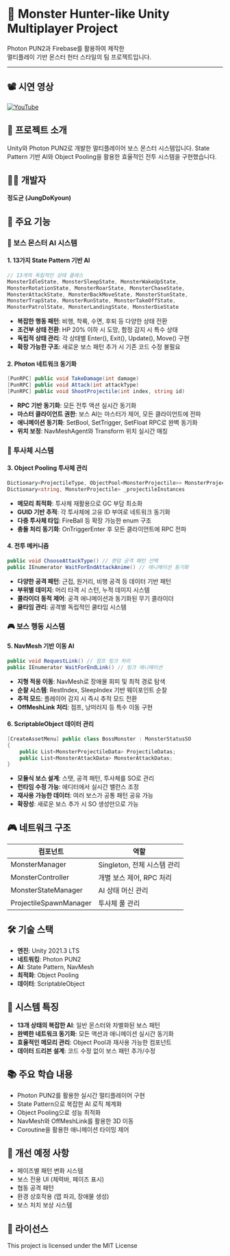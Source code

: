 # 🐲 Monster Hunter-like Unity Multiplayer Project

Photon PUN2과 Firebase를 활용하여 제작한  
멀티플레이 기반 몬스터 헌터 스타일의 팀 프로젝트입니다.

---

## 📽️ 시연 영상

[![YouTube](https://img.shields.io/badge/YouTube-FF0000?style=for-the-badge&logo=youtube&logoColor=white)](https://youtu.be/YOUR_VIDEO_LINK)

## 🐉 프로젝트 소개
Unity와 Photon PUN2로 개발한 멀티플레이어 보스 몬스터 시스템입니다. State Pattern 기반 AI와 Object Pooling을 활용한 효율적인 전투 시스템을 구현했습니다.

## 👨‍💻 개발자
**정도균 (JungDoKyoun)**

## 📌 주요 기능

### 🎯 보스 몬스터 AI 시스템

#### 1. **13가지 State Pattern 기반 AI**
```csharp
// 13개의 독립적인 상태 클래스
MonsterIdleState, MonsterSleepState, MonsterWakeUpState,
MonsterRotationState, MonsterRoarState, MonsterChaseState,
MonsterAttackState, MonsterBackMoveState, MonsterStunState,
MonsterTrapState, MonsterRunState, MonsterTakeOffState,
MonsterPatrolState, MonsterLandingState, MonsterDieState
```
- **복잡한 행동 패턴**: 비행, 착륙, 수면, 후퇴 등 다양한 상태 전환
- **조건부 상태 전환**: HP 20% 이하 시 도망, 함정 감지 시 특수 상태
- **독립적 상태 관리**: 각 상태별 Enter(), Exit(), Update(), Move() 구현
- **확장 가능한 구조**: 새로운 보스 패턴 추가 시 기존 코드 수정 불필요

#### 2. **Photon 네트워크 동기화**
```csharp
[PunRPC] public void TakeDamage(int damage)
[PunRPC] public void Attack(int attackType)
[PunRPC] public void ShootProjectile(int index, string id)
```
- **RPC 기반 동기화**: 모든 전투 액션 실시간 동기화
- **마스터 클라이언트 권한**: 보스 AI는 마스터가 제어, 모든 클라이언트에 전파
- **애니메이션 동기화**: SetBool, SetTrigger, SetFloat RPC로 완벽 동기화
- **위치 보정**: NavMeshAgent와 Transform 위치 실시간 매칭

### 🚀 투사체 시스템

#### 3. **Object Pooling 투사체 관리**
```csharp
Dictionary<ProjectileType, ObjectPool<MonsterProjectile>> MonsterProjectilePool
Dictionary<string, MonsterProjectile> _projectileInstances
```
- **메모리 최적화**: 투사체 재활용으로 GC 부담 최소화
- **GUID 기반 추적**: 각 투사체에 고유 ID 부여로 네트워크 동기화
- **다중 투사체 타입**: FireBall 등 확장 가능한 enum 구조
- **충돌 처리 동기화**: OnTriggerEnter 후 모든 클라이언트에 RPC 전파

#### 4. **전투 메커니즘**
```csharp
public void ChooseAttackType() // 랜덤 공격 패턴 선택
public IEnumerator WaitForEndAttackAnime() // 애니메이션 동기화
```
- **다양한 공격 패턴**: 근접, 원거리, 비행 공격 등 데이터 기반 패턴
- **부위별 데미지**: 머리 타격 시 스턴, 누적 데미지 시스템
- **콜라이더 동적 제어**: 공격 애니메이션과 동기화된 무기 콜라이더
- **쿨타임 관리**: 공격별 독립적인 쿨타임 시스템

### 🎮 보스 행동 시스템

#### 5. **NavMesh 기반 이동 AI**
```csharp
public void RequestLink() // 점프 링크 처리
public IEnumerator WaitForEndLink() // 링크 애니메이션
```
- **지형 적응 이동**: NavMesh로 장애물 회피 및 최적 경로 탐색
- **순찰 시스템**: RestIndex, SleepIndex 기반 웨이포인트 순찰
- **추적 모드**: 플레이어 감지 시 즉시 추적 모드 전환
- **OffMeshLink 처리**: 점프, 낭떠러지 등 특수 이동 구현

#### 6. **ScriptableObject 데이터 관리**
```csharp
[CreateAssetMenu] public class BossMonster : MonsterStatusSO
{
    public List<MonsterProjectileData> ProjectileDatas;
    public List<MonsterAttackData> MonsterAttackDatas;
}
```
- **모듈식 보스 설계**: 스탯, 공격 패턴, 투사체를 SO로 관리
- **런타임 수정 가능**: 에디터에서 실시간 밸런스 조정
- **재사용 가능한 데이터**: 여러 보스가 공통 패턴 공유 가능
- **확장성**: 새로운 보스 추가 시 SO 생성만으로 가능

## 🎮 네트워크 구조

| 컴포넌트 | 역할 |
|---------|------|
| MonsterManager | Singleton, 전체 시스템 관리 |
| MonsterController | 개별 보스 제어, RPC 처리 |
| MonsterStateManager | AI 상태 머신 관리 |
| ProjectileSpawnManager | 투사체 풀 관리 |

## 🛠 기술 스택
- **엔진**: Unity 2021.3 LTS
- **네트워킹**: Photon PUN2
- **AI**: State Pattern, NavMesh
- **최적화**: Object Pooling
- **데이터**: ScriptableObject

## 🎯 시스템 특징
- **13개 상태의 복잡한 AI**: 일반 몬스터와 차별화된 보스 패턴
- **완벽한 네트워크 동기화**: 모든 액션과 애니메이션 실시간 동기화
- **효율적인 메모리 관리**: Object Pool과 재사용 가능한 컴포넌트
- **데이터 드리븐 설계**: 코드 수정 없이 보스 패턴 추가/수정

## 📚 주요 학습 내용
- Photon PUN2를 활용한 실시간 멀티플레이어 구현
- State Pattern으로 복잡한 AI 로직 체계화
- Object Pooling으로 성능 최적화
- NavMesh와 OffMeshLink를 활용한 3D 이동
- Coroutine을 활용한 애니메이션 타이밍 제어

## 🔧 개선 예정 사항
- 페이즈별 패턴 변화 시스템
- 보스 전용 UI (체력바, 페이즈 표시)
- 협동 공격 패턴
- 환경 상호작용 (맵 파괴, 장애물 생성)
- 보스 처치 보상 시스템

## 📄 라이선스
This project is licensed under the MIT License
